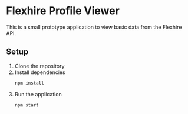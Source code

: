 # Flexhire Profile Viewer

This is a small prototype application to view basic data from the Flexhire API.

## Setup

1. Clone the repository
2. Install dependencies
   ```bash
   npm install
3. Run the application
   ```bash
   npm start